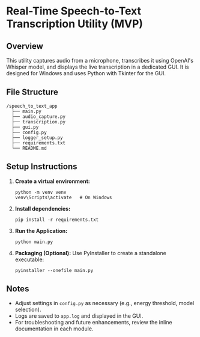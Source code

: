 # Real-Time Speech-to-Text Transcription Utility (MVP)

## Overview

This utility captures audio from a microphone, transcribes it using OpenAI's Whisper model, and displays the live transcription in a dedicated GUI. It is designed for Windows and uses Python with Tkinter for the GUI.

## File Structure

```
/speech_to_text_app
  ├── main.py
  ├── audio_capture.py
  ├── transcription.py
  ├── gui.py
  ├── config.py
  ├── logger_setup.py
  ├── requirements.txt
  └── README.md
```

## Setup Instructions

1. **Create a virtual environment:**
   ```
   python -m venv venv
   venv\Scripts\activate   # On Windows
   ```

2. **Install dependencies:**
   ```
   pip install -r requirements.txt
   ```

3. **Run the Application:**
   ```
   python main.py
   ```

4. **Packaging (Optional):**
   Use PyInstaller to create a standalone executable:
   ```
   pyinstaller --onefile main.py
   ```

## Notes

- Adjust settings in `config.py` as necessary (e.g., energy threshold, model selection).
- Logs are saved to `app.log` and displayed in the GUI.
- For troubleshooting and future enhancements, review the inline documentation in each module. 